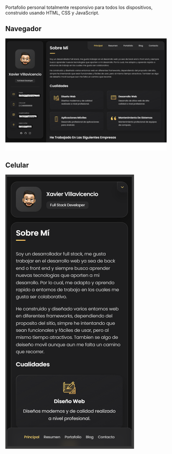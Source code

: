 Portafolio personal totalmente responsivo para todos los dispositivos, construido usando HTML, CSS y JavaScript.

## Navegador

![Desktop img](./website-image/desktop.png "Desktop")

## Celular
![Mobile img](./website-image/mobile.png "Mobile")